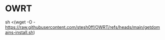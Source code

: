 # OWRT
sh <(wget -O - https://raw.githubusercontent.com/stesh0ff/OWRT/refs/heads/main/getdomains-install.sh)
